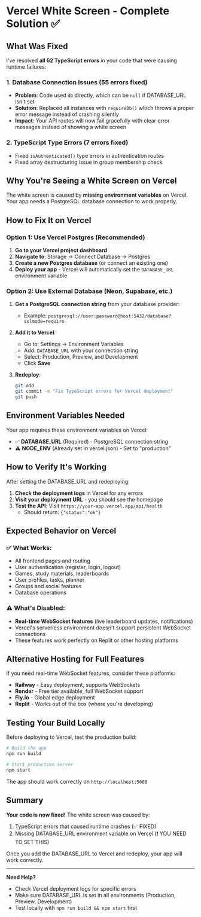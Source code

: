 # Vercel White Screen - Complete Solution ✅

## What Was Fixed

I've resolved **all 62 TypeScript errors** in your code that were causing runtime failures:

### 1. Database Connection Issues (55 errors fixed)
- **Problem**: Code used `db` directly, which can be `null` if DATABASE_URL isn't set
- **Solution**: Replaced all instances with `requireDb()` which throws a proper error message instead of crashing silently
- **Impact**: Your API routes will now fail gracefully with clear error messages instead of showing a white screen

### 2. TypeScript Type Errors (7 errors fixed)
- Fixed `isAuthenticated()` type errors in authentication routes
- Fixed array destructuring issue in group membership check

## Why You're Seeing a White Screen on Vercel

The white screen is caused by **missing environment variables** on Vercel. Your app needs a PostgreSQL database connection to work properly.

## How to Fix It on Vercel

### Option 1: Use Vercel Postgres (Recommended)

1. **Go to your Vercel project dashboard**
2. **Navigate to**: Storage → Connect Database → Postgres
3. **Create a new Postgres database** (or connect an existing one)
4. **Deploy your app** - Vercel will automatically set the `DATABASE_URL` environment variable

### Option 2: Use External Database (Neon, Supabase, etc.)

1. **Get a PostgreSQL connection string** from your database provider:
   - Example: `postgresql://user:password@host:5432/database?sslmode=require`

2. **Add it to Vercel**:
   - Go to: Settings → Environment Variables
   - Add: `DATABASE_URL` with your connection string
   - Select: Production, Preview, and Development
   - Click **Save**

3. **Redeploy**:
   ```bash
   git add .
   git commit -m "Fix TypeScript errors for Vercel deployment"
   git push
   ```

## Environment Variables Needed

Your app requires these environment variables on Vercel:

- ✅ **DATABASE_URL** (Required) - PostgreSQL connection string
- ⚠️ **NODE_ENV** (Already set in vercel.json) - Set to "production"

## How to Verify It's Working

After setting the DATABASE_URL and redeploying:

1. **Check the deployment logs** in Vercel for any errors
2. **Visit your deployment URL** - you should see the homepage
3. **Test the API**: Visit `https://your-app.vercel.app/api/health`
   - Should return: `{"status":"ok"}`

## Expected Behavior on Vercel

### ✅ What Works:
- All frontend pages and routing
- User authentication (register, login, logout)
- Games, study materials, leaderboards
- User profiles, tasks, planner
- Groups and social features
- Database operations

### ⚠️ What's Disabled:
- **Real-time WebSocket features** (live leaderboard updates, notifications)
- Vercel's serverless environment doesn't support persistent WebSocket connections
- These features work perfectly on Replit or other hosting platforms

## Alternative Hosting for Full Features

If you need real-time WebSocket features, consider these platforms:

- **Railway** - Easy deployment, supports WebSockets
- **Render** - Free tier available, full WebSocket support
- **Fly.io** - Global edge deployment
- **Replit** - Works out of the box (where you're developing)

## Testing Your Build Locally

Before deploying to Vercel, test the production build:

```bash
# Build the app
npm run build

# Start production server
npm start
```

The app should work correctly on `http://localhost:5000`

## Summary

**Your code is now fixed!** The white screen was caused by:
1. TypeScript errors that caused runtime crashes (✅ FIXED)
2. Missing DATABASE_URL environment variable on Vercel (❗ YOU NEED TO SET THIS)

Once you add the DATABASE_URL to Vercel and redeploy, your app will work correctly.

---

**Need Help?**
- Check Vercel deployment logs for specific errors
- Make sure DATABASE_URL is set in all environments (Production, Preview, Development)
- Test locally with `npm run build && npm start` first
